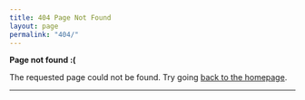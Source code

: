 ```yaml
---
title: 404 Page Not Found
layout: page
permalink: "404/"
---
```


<p><strong>Page not found :(</strong></p>
<p>The requested page could not be found. Try going <a href="/">back to the homepage</a>.</p>
<hr>
